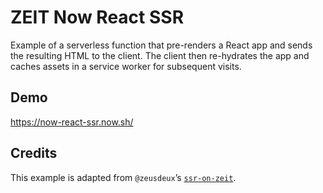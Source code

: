 # ZEIT Now React SSR

Example of a serverless function that pre-renders a React app and sends the resulting HTML to the client. The client then re-hydrates the app and caches assets in a service worker for subsequent visits.

## Demo

https://now-react-ssr.now.sh/

## Credits

This example is adapted from `@zeusdeux`’s [`ssr-on-zeit`](https://github.com/zeusdeux/ssr-on-zeit).
